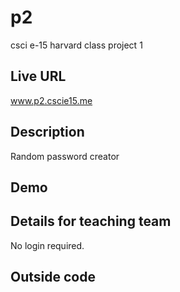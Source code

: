 # p2
csci e-15 harvard class project 1

## Live URL
www.p2.cscie15.me

## Description
Random password creator

## Demo


## Details for teaching team
No login required.

## Outside code
